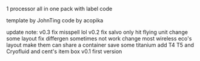 1 processor all in one pack with label code

template by JohnTing
code by acopika

update note:
v0.3
	fix misspell lol
v0.2
	fix salvo only hit flying unit
	change some layout fix differgen sometimes not work
	change most wireless eco's layout make them can share a container save some titanium
	add T4 T5 and Cryofluid and cent's item box
v0.1
	first version